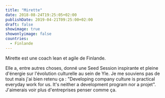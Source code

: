 ```yaml
---
title: "Mirette"
date: 2018-08-24T19:25:05+02:00
publishDate: 2019-04-21T09:25:00+02:00
draft: false
showimage: true
showonlyimage: false
countries:
  - Finlande
---
```

Mirette est une coach lean et agile de Finlande.

<!--more-->
Elle a, entre autres choses, donné une Seed Session inspirante et pleine d'énergie sur l'évolution culturelle au sein de Yle.
Je me souviens pas de tout mais j'ai bien retenu ça : "Developing company culture is practical everyday work for us. It's neither a development program nor a projet". J'aimerais voir plus d'entreprises penser comme ça.

